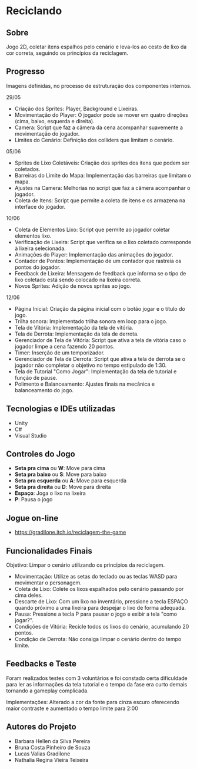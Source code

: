 # Reciclando

## Sobre
Jogo 2D, coletar itens espalhos pelo cenário e leva-los ao cesto de lixo da cor correta, seguindo os princípios da reciclagem.

## Progresso
Imagens definidas, no processo de estruturação dos componentes internos.

29/05
- Criação dos Sprites: Player, Background e Lixeiras.
- Movimentação do Player: O jogador pode se mover em quatro direções (cima, baixo, esquerda e direita).
- Camera: Script que faz a câmera da cena acompanhar suavemente a movimentação do jogador.
- Limites do Cenário: Definição dos colliders que limitam o cenário.

05/06
- Sprites de Lixo Coletáveis: Criação dos sprites dos itens que podem ser coletados.
- Barreiras do Limite do Mapa: Implementação das barreiras que limitam o mapa.
- Ajustes na Camera: Melhorias no script que faz a câmera acompanhar o jogador.
- Coleta de Itens: Script que permite a coleta de itens e os armazena na interface do jogador.

10/06
- Coleta de Elementos Lixo: Script que permite ao jogador coletar elementos lixo.
- Verificação de Lixeira: Script que verifica se o lixo coletado corresponde à lixeira selecionada.
- Animações do Player: Implementação das animações do jogador.
- Contador de Pontos: Implementação de um contador que rastreia os pontos do jogador.
- Feedback de Lixeira: Mensagem de feedback que informa se o tipo de lixo coletado está sendo colocado na lixeira correta.
- Novos Sprites: Adição de novos sprites ao jogo.

12/06
- Página Inicial: Criação da página inicial com o botão jogar e o título do jogo.
- Trilha sonora: Implementado trilha sonora em loop para o jogo.
- Tela de Vitória: Implementação da tela de vitória.
- Tela de Derrota: Implementação da tela de derrota.
- Gerenciador de Tela de Vitória: Script que ativa a tela de vitória caso o jogador limpe a cena fazendo 20 pontos.
- Timer: Inserção de um temporizador.
- Gerenciador de Tela de Derrota: Script que ativa a tela de derrota se o jogador não completar o objetivo no tempo estipulado de 1:30.
- Tela de Tutorial "Como Jogar": Implementação da tela de tutorial e função de pause.
- Polimento e Balanceamento: Ajustes finais na mecânica e balanceamento do jogo.

## Tecnologias e IDEs utilizadas  
  - Unity
  - C#
  - Visual Studio

## Controles do Jogo
  - <b>Seta pra cima</b> ou <b>W</b>: Move para cima
  - <b>Seta pra baixo</b> ou <b>S</b>: Move para baixo
  - <b>Seta pra esquerda</b> ou <b>A</b>: Move para esquerda
  - <b>Seta pra direita</b> ou <b>D</b>: Move para direita
  - <b>Espaço</b>: Joga o lixo na lixeira
  - <b>P</b>: Pausa o jogo

## Jogue on-line
  - https://gradilone.itch.io/reciclagem-the-game

## Funcionalidades Finais

Objetivo: Limpar o cenário utilizando os princípios da reciclagem.

- Movimentação: Utilize as setas do teclado ou as teclas WASD para movimentar o personagem.
- Coleta de Lixo: Colete os lixos espalhados pelo cenário passando por cima deles.
- Descarte de Lixo: Com um lixo no inventário, pressione a tecla ESPAÇO quando próximo a uma lixeira para despejar o lixo de forma adequada.
- Pausa: Pressione a tecla P para pausar o jogo e exibir a tela "como jogar?".
- Condições de Vitória: Recicle todos os lixos do cenário, acumulando 20 pontos.
- Condição de Derrota: Não consiga limpar o cenário dentro do tempo limite.

## Feedbacks e Teste

Foram realizados testes com 3 voluntários e foi constado certa dificuldade para ler as informações da tela tutorial e o tempo da fase era curto demais tornando a gameplay complicada.

Implementações: Alterado a cor da fonte para cinza escuro oferecendo maior contraste e aumentado o tempo limite para 2:00

    
## Autores do Projeto  
  - Barbara Hellen da Silva Pereira
  - Bruna Costa Pinheiro de Souza
  - Lucas Valias Gradilone
  - Nathalia Regina Vieira Teixeira

